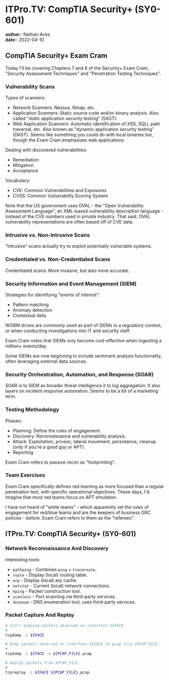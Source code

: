 # ITPro.TV: CompTIA Security+ (SY0-601)

**author**:: Nathan Acks  
**date**:: 2022-04-10

## CompTIA Security+ Exam Cram

Today I'll be covering Chapters 7 and 8 of the Security+ Exam Cram, "Security Assessment Techniques" and "Penetration Testing Techniques".

### Vulnerability Scans

Types of scanners:

* Network Scanners: Nessus, Nmap, etc.
* Application Scanners: Static source code and/or binary analysis. Also called "static application security testing" (SAST).
* Web Application Scanners: Automatic identification of XSS, SQLi, path traversal, etc. Also known as "dynamic application security testing" (DAST). Seems like something you could do with local binaries too, though the Exam Cram emphasizes web applications.

Dealing with discovered vulnerabilities:

* Remediation
* Mitigation
* Acceptance

Vocabulary:

* CVE: Common Vulnerabilities and Exposures
* CVSS: Common Vulnerability Scoring System

Note that the US government uses OVAL - the "Open Vulnerability Assessment Language", an XML-based vulnerability description language - instead of the CVE numbers used in private industry. That said, OVAL vulnerability representations are often based off of CVE data.

### Intrusive vs. Non-Intrusive Scans

"Intrusive" scans actually try to exploit potentially vulnerable systems.

### Credentialed vs. Non-Credentialed Scans

Credentialed scans: More invasive, but also more accurate.

### Security Information and Event Management (SIEM)

Strategies for identifying "events of interest":

* Pattern matching
* Anomaly detection
* Contextual data

WORM drives are commonly used as part of SIEMs in a regulatory context, or when conducting investigations into IT and security staff.

Exam Cram notes that SIEMs only become cost-effective when ingesting a million+ events/day.

Some SIEMs are now beginning to include sentiment analysis functionality, often leveraging external data sources.

### Security Orchestration, Automation, and Response (SOAR)

SOAR is to SIEM as broader threat intelligence it to log aggregation. It also layers on incident response automation. Seems to be a bit of a marketing term.

### Testing Methodology

Phases:

* Planning: Define the rules of engagement.
* Discovery: Reconnaissance and vulnerability analysis.
* Attack: Exploitation, privesc, lateral movement, persistence, cleanup (only if you're a good guy or APT).
* Reporting

Exam Cram refers to passive recon as "footprinting".

### Team Exercises

Exam Cram specifically defines red teaming as more focused than a regular penetration test, with specific operational objectives. These days, I'd imagine that most red teams focus on APT emulation.

I have not heard of "white teams" - which apparently set the rules of engagement for red/blue teams and are the keepers of business GRC policies - before. Exam Cram refers to them as the "referees".

## ITPro.TV: CompTIA Security+ (SY0-601)

### Network Reconnaissance And Discovery

Interesting tools:

* `pathping` - Combines `ping` + `traceroute`.
* `route` - Display (local) routing table.
* `arp`  - Display (local) arp cache.
* `netstat` - Current (local) network connections.
* `hping` - Packet construction tool.
* `scanless` - Port scanning via third-party services.
* `dnsenum` - DNS enumeration tool; uses third-party services.

### Packet Capture And Replay

```bash
# Start dumping packets observed on interface $IFACE.
#
tcpdump -i $IFACE

# Dump packets observed on interface $IFACE to pcap file $PCAP_FILE.
#
tcpdump -i $IFACE -w ${PCAP_FILE}.pcap

# Replay packets from $PCAP_FILE.
#
tcpreplay -i $IFACE ${PCAP_FILE}.pcap
```
